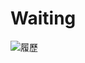 # Waiting
![履歷](https://user-images.githubusercontent.com/64601034/109492848-8c3f3d00-7ac6-11eb-8b38-e402c23f1170.jpg)

